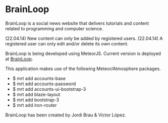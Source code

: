 BrainLoop
==========

BrainLoop is a social news website that delivers tutorials and content related to programming and computer science.

(22.04.14) New content can only be added by registered users.
(22.04.14) A registered user can only edit and/or delete its own content.

BrainLoop is being developed using MeteorJS. Current version is deployed at [BrainLoop](http://brainloops.meteor.com/ "BrainLoop
").

This application makes use of the following Meteor/Atmosphere packages.

- $ mrt add accounts-base
- $ mrt add accounts-password
- $ mrt add accounts-ui-bootstrap-3
- $ mrt add blaze-layout
- $ mrt add bootstrap-3
- $ mrt add iron-router

BrainLoop has been created by Jordi Brau & Victor López.
